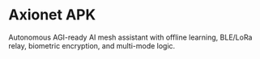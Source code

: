 # Axionet APK
Autonomous AGI-ready AI mesh assistant with offline learning, BLE/LoRa relay, biometric encryption, and multi-mode logic.
